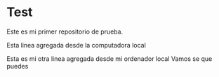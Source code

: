 # Test
Este es mi primer repositorio de prueba.

Esta linea agregada desde la computadora local

Esta es mi otra linea  agregada desde mi ordenador local Vamos se que puedes

